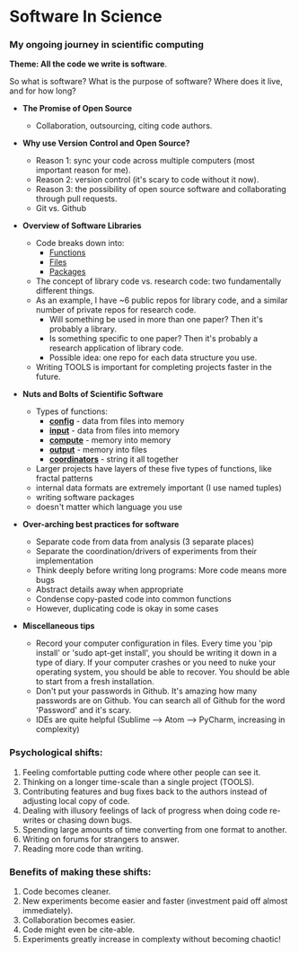 # Software In Science

### My ongoing journey in scientific computing

**Theme: All the code we write is software**. 

So what is software? What is the purpose of software?  Where does it live, and for how long?    
  

* **The Promise of Open Source**
    * Collaboration, outsourcing, citing code authors.

* **Why use Version Control and Open Source?**
    * Reason 1: sync your code across multiple computers (most important reason for me).  
    * Reason 2: version control (it's scary to code without it now). 
    * Reason 3: the possibility of open source software and collaborating through pull requests.
    * Git vs. Github 
    

* **Overview of Software Libraries**
    * Code breaks down into:
        * <ins>Functions</ins>
        * <ins>Files</ins>
        * <ins>Packages</ins>
    * The concept of library code vs. research code: two fundamentally different things. 
    * As an example, I have ~6 public repos for library code, and a similar number of private repos for research code. 
        * Will something be used in more than one paper?  Then it's probably a library.  
        * Is something specific to one paper? Then it's probably a research application of library code.
        * Possible idea: one repo for each data structure you use.
    * Writing TOOLS is important for completing projects faster in the future. 

* **Nuts and Bolts of Scientific Software**  
    * Types of functions: 
        * <ins>**config**</ins> - data from files into memory 
        * <ins>**input**</ins> - data from files into memory
        * <ins>**compute**</ins> - memory into memory 
        * <ins>**output**</ins> - memory into files 
        * <ins>**coordinators**</ins> - string it all together
    * Larger projects have layers of these five types of functions, like fractal patterns 
    * internal data formats are extremely important (I use named tuples)
    * writing software packages
    * doesn't matter which language you use

* **Over-arching best practices for software**
    * Separate code from data from analysis (3 separate places)
    * Separate the coordination/drivers of experiments from their implementation
    * Think deeply before writing long programs: More code means more bugs
    * Abstract details away when appropriate 
    * Condense copy-pasted code into common functions    
    * However, duplicating code is okay in some cases

* **Miscellaneous tips**
    * Record your computer configuration in files. Every time you 'pip install' or 'sudo apt-get install', you should be writing it down in a type of diary. If your computer crashes or you need to nuke your operating system, you should be able to recover.  You should be able to start from a fresh installation.
    * Don't put your passwords in Github. It's amazing how many passwords are on Github.  You can search all of Github for the word 'Password' and it's scary.
    * IDEs are quite helpful (Sublime --> Atom --> PyCharm, increasing in complexity)


### Psychological shifts: 
1. Feeling comfortable putting code where other people can see it.
2. Thinking on a longer time-scale than a single project (TOOLS).
3. Contributing features and bug fixes back to the authors instead of adjusting local copy of code.
4. Dealing with illusory feelings of lack of progress when doing code re-writes or chasing down bugs.
5. Spending large amounts of time converting from one format to another.
6. Writing on forums for strangers to answer.
7. Reading more code than writing. 


### Benefits of making these shifts: 
1. Code becomes cleaner.
2. New experiments become easier and faster (investment paid off almost immediately).
3. Collaboration becomes easier.
4. Code might even be cite-able. 
5. Experiments greatly increase in complexty without becoming chaotic! 
